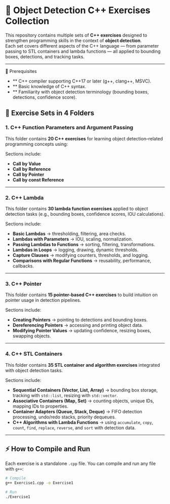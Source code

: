 # 🎯 Object Detection C++ Exercises Collection

This repository contains multiple sets of **C++ exercises** designed to strengthen programming skills in the context of **object detection**.  
Each set covers different aspects of the C++ language — from parameter passing to STL containers and lambda functions — all applied to bounding boxes, detections, and tracking tasks.

---

🔧 Prerequisites

- ** C++ compiler supporting C++17 or later (g++, clang++, MSVC).
- ** Basic knowledge of C++ syntax.
- ** Familiarity with object detection terminology (bounding boxes, detections, confidence score).


## 📂 Exercise Sets in 4 Folders

### 1. C++ Function Parameters and Argument Passing 
This folder contains **20 C++ exercises** for learning object detection–related programming concepts using:  

Sections include:
- **Call by Value**  
- **Call by Reference**  
- **Call by Pointer**  
- **Call by const Reference**  

---

### 2. C++ Lambda 
This folder contains **30 lambda function exercises** applied to object detection tasks (e.g., bounding boxes, confidence scores, IOU calculations).  

Sections include:
- **Basic Lambdas** → thresholding, filtering, area checks.  
- **Lambdas with Parameters** → IOU, scaling, normalization.  
- **Passing Lambdas to Functions** → sorting, filtering, transformations.  
- **Lambdas in Loops** → logging, drawing, dynamic thresholds.  
- **Capture Clauses** → modifying counters, thresholds, and logging.  
- **Comparisons with Regular Functions** → reusability, performance, callbacks.  

---

### 3. C++ Pointer 
This folder contains **15 pointer-based C++ exercises** to build intuition on pointer usage in detection pipelines.

Sections include:
- **Creating Pointers** → pointing to detections and bounding boxes.  
- **Dereferencing Pointers** → accessing and printing object data.  
- **Modifying Pointer Values** → updating confidence, resizing boxes, swapping objects.  

---

### 4. C++ STL Containers
This folder contains **35 STL container and algorithm exercises** integrated with object detection tasks.  

Sections include:
- **Sequential Containers (Vector, List, Array)** → bounding box storage, tracking with `std::list`, resizing with `std::vector`.  
- **Associative Containers (Map, Set)** → counting objects, unique IDs, mapping IDs to properties.  
- **Container Adapters (Queue, Stack, Deque)** → FIFO detection processing, undo/redo stacks, priority dequeues.  
- **C++ Algorithms with Lambda Functions** → using `accumulate`, `copy`, `count`, `find`, `replace`, `reverse`, and `sort` with detection data.  

---

## ⚡ How to Compile and Run

Each exercise is a standalone `.cpp` file. You can compile and run any file with `g++`:

```bash
# Compile
g++ Exercise1.cpp -o Exercise1

# Run
./Exercise1
